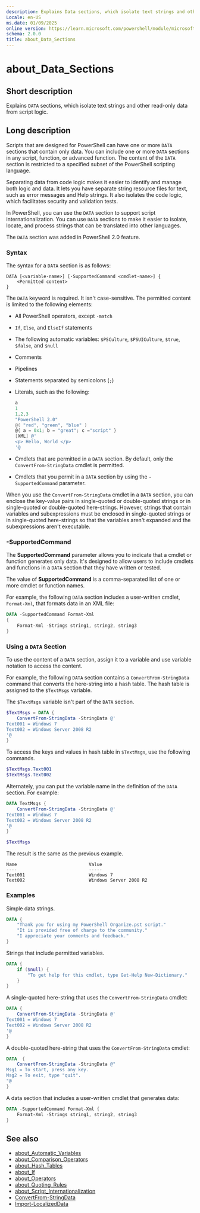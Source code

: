 ```yaml
---
description: Explains Data sections, which isolate text strings and other read-only data from script logic.
Locale: en-US
ms.date: 01/09/2025
online version: https://learn.microsoft.com/powershell/module/microsoft.powershell.core/about/about_data_sections?view=powershell-7.5&WT.mc_id=ps-gethelp
schema: 2.0.0
title: about_Data_Sections
---
```

# about_Data_Sections

## Short description

Explains `DATA` sections, which isolate text strings and other read-only
data from script logic.

## Long description

Scripts that are designed for PowerShell can have one or more `DATA` sections
that contain only data. You can include one or more `DATA` sections in any
script, function, or advanced function. The content of the `DATA` section is
restricted to a specified subset of the PowerShell scripting language.

Separating data from code logic makes it easier to identify and manage both
logic and data. It lets you have separate string resource files for text, such
as error messages and Help strings. It also isolates the code logic, which
facilitates security and validation tests.

In PowerShell, you can use the `DATA` section to support script
internationalization. You can use `DATA` sections to make it easier to isolate,
locate, and process strings that can be translated into other languages.

The `DATA` section was added in PowerShell 2.0 feature.

### Syntax

The syntax for a `DATA` section is as follows:

```Syntax
DATA [<variable-name>] [-SupportedCommand <cmdlet-name>] {
    <Permitted content>
}
```

The `DATA` keyword is required. It isn't case-sensitive. The permitted content
is limited to the following elements:

- All PowerShell operators, except `-match`
- `If`, `Else`, and `ElseIf` statements
- The following automatic variables: `$PSCulture`, `$PSUICulture`, `$true`,
  `$false`, and `$null`
- Comments
- Pipelines
- Statements separated by semicolons (`;`)
- Literals, such as the following:

  ```powershell
  a
  1
  1,2,3
  "PowerShell 2.0"
  @( "red", "green", "blue" )
  @{ a = 0x1; b = "great"; c ="script" }
  [XML] @'
  <p> Hello, World </p>
  '@
  ```

- Cmdlets that are permitted in a `DATA` section. By default, only the
  `ConvertFrom-StringData` cmdlet is permitted.
- Cmdlets that you permit in a `DATA` section by using the `-SupportedCommand`
  parameter.

When you use the `ConvertFrom-StringData` cmdlet in a `DATA` section, you can
enclose the key-value pairs in single-quoted or double-quoted strings or in
single-quoted or double-quoted here-strings. However, strings that contain
variables and subexpressions must be enclosed in single-quoted strings or in
single-quoted here-strings so that the variables aren't expanded and the
subexpressions aren't executable.

### -SupportedCommand

The **SupportedCommand** parameter allows you to indicate that a cmdlet or
function generates only data. It's designed to allow users to include cmdlets
and functions in a `DATA` section that they have written or tested.

The value of **SupportedCommand** is a comma-separated list of one or more
cmdlet or function names.

For example, the following `DATA` section includes a user-written cmdlet,
`Format-Xml`, that formats data in an XML file:

```powershell
DATA -SupportedCommand Format-Xml
{
    Format-Xml -Strings string1, string2, string3
}
```

### Using a `DATA` Section

To use the content of a `DATA` section, assign it to a variable and use
variable notation to access the content.

For example, the following `DATA` section contains a `ConvertFrom-StringData`
command that converts the here-string into a hash table. The hash table is
assigned to the `$TextMsgs` variable.

The `$TextMsgs` variable isn't part of the `DATA` section.

```powershell
$TextMsgs = DATA {
    ConvertFrom-StringData -StringData @'
Text001 = Windows 7
Text002 = Windows Server 2008 R2
'@
}
```

To access the keys and values in hash table in `$TextMsgs`, use the following
commands.

```powershell
$TextMsgs.Text001
$TextMsgs.Text002
```

Alternately, you can put the variable name in the definition of the `DATA`
section. For example:

```powershell
DATA TextMsgs {
    ConvertFrom-StringData -StringData @'
Text001 = Windows 7
Text002 = Windows Server 2008 R2
'@
}

$TextMsgs
```

The result is the same as the previous example.

```Output
Name                           Value
----                           -----
Text001                        Windows 7
Text002                        Windows Server 2008 R2
```

### Examples

Simple data strings.

```powershell
DATA {
    "Thank you for using my PowerShell Organize.pst script."
    "It is provided free of charge to the community."
    "I appreciate your comments and feedback."
}
```

Strings that include permitted variables.

```powershell
DATA {
    if ($null) {
        "To get help for this cmdlet, type Get-Help New-Dictionary."
    }
}
```

A single-quoted here-string that uses the `ConvertFrom-StringData` cmdlet:

```powershell
DATA {
    ConvertFrom-StringData -StringData @'
Text001 = Windows 7
Text002 = Windows Server 2008 R2
'@
}
```

A double-quoted here-string that uses the `ConvertFrom-StringData` cmdlet:

```powershell
DATA  {
    ConvertFrom-StringData -StringData @"
Msg1 = To start, press any key.
Msg2 = To exit, type "quit".
"@
}
```

A data section that includes a user-written cmdlet that generates data:

```powershell
DATA -SupportedCommand Format-Xml {
    Format-Xml -Strings string1, string2, string3
}
```

## See also

- [about_Automatic_Variables][01]
- [about_Comparison_Operators][02]
- [about_Hash_Tables][03]
- [about_If][04]
- [about_Operators][05]
- [about_Quoting_Rules][06]
- [about_Script_Internationalization][07]
- [ConvertFrom-StringData][08]
- [Import-LocalizedData][09]

<!-- link references -->
[01]: about_Automatic_Variables.md
[02]: about_Comparison_Operators.md
[03]: about_Hash_Tables.md
[04]: about_If.md
[05]: about_Operators.md
[06]: about_Quoting_Rules.md
[07]: about_Script_Internationalization.md
[08]: xref:Microsoft.PowerShell.Utility.ConvertFrom-StringData
[09]: xref:Microsoft.PowerShell.Utility.Import-LocalizedData
